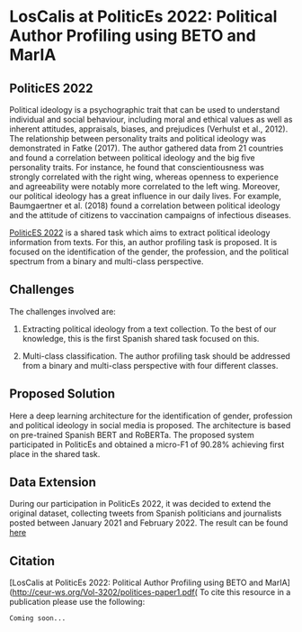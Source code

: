 # LosCalis at PoliticEs 2022: Political Author Profiling using BETO and MarIA

## PoliticES 2022

Political ideology is a psychographic trait that can be used to understand individual and social behaviour, including moral and ethical values as well as inherent attitudes, appraisals, biases, and prejudices (Verhulst et al., 2012). The relationship between personality traits and political ideology was demonstrated in Fatke (2017). The author gathered data from 21 countries and found a correlation between political ideology and the big five personality traits. For instance, he found that conscientiousness was strongly correlated with the right wing, whereas openness to experience and agreeability were notably more correlated to the left wing. Moreover, our political ideology has a great influence in our daily lives. For example, Baumgaertner et al. (2018) found a correlation between political ideology and the attitude of citizens to vaccination campaigns of infectious diseases.

[PoliticES 2022](https://codalab.lisn.upsaclay.fr/competitions/1948) is a shared task which aims to extract political ideology information from texts. For this, an author profiling task is proposed. It is focused on the identification of the gender, the profession, and the political spectrum from a binary and multi-class perspective.

## Challenges 
The challenges involved are:

1. Extracting political ideology from a text collection. To the best of our knowledge, this is the first Spanish shared task focused on this.

2. Multi-class classification. The author profiling task should be addressed from a binary and multi-class perspective with four different classes.

## Proposed Solution

Here a deep learning architecture for the identification of gender, profession and political ideology in social media is proposed. The architecture is based on pre-trained Spanish BERT and RoBERTa. The proposed system participated in PoliticEs and obtained a micro-F1 of 90.28% achieving first place in the shared task.

## Data Extension
During our participation in PoliticEs 2022, it was decided to extend the original dataset, collecting tweets from Spanish politicians and journalists posted between January 2021 and February 2022. The result can be found [here](https://github.com/ssantamaria94/PoliticES2022/tree/main/data)

## Citation
[LosCalis at PoliticEs 2022: Political Author Profiling using BETO and MarIA](http://ceur-ws.org/Vol-3202/politices-paper1.pdf(
To cite this resource in a publication please use the following:

```
Coming soon...
```
